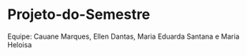 # Projeto-do-Semestre
Equipe: Cauane Marques, Ellen Dantas, Maria Eduarda Santana e Maria Heloisa  
